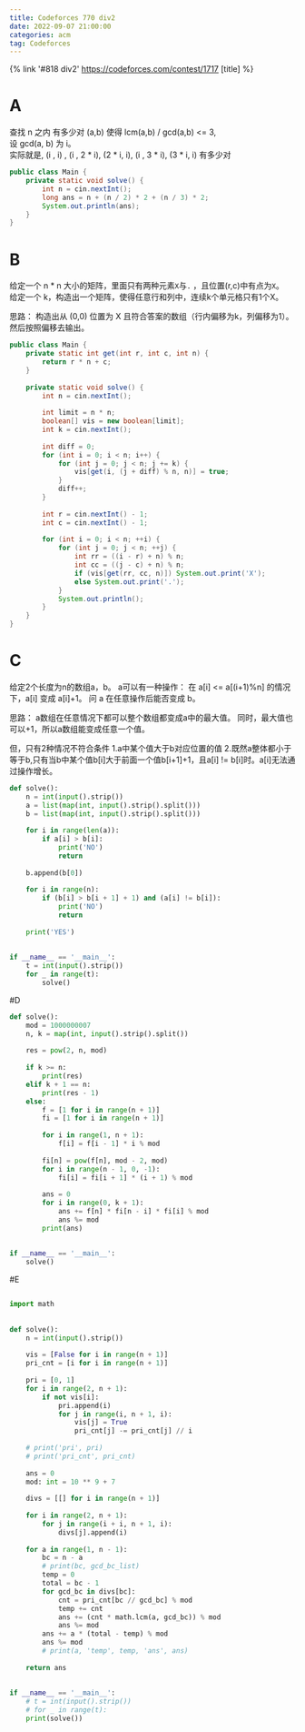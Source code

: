 ```yaml
---
title: Codeforces 770 div2
date: 2022-09-07 21:00:00
categories: acm
tag: Codeforces
---
```


{% link '#818 div2' https://codeforces.com/contest/1717 [title] %}

# A
查找 n 之内 有多少对 (a,b) 使得 lcm(a,b) / gcd(a,b) <= 3,  
设 gcd(a, b) 为 i。  
实际就是, (i , i) , (i , 2 * i), (2 * i, i), (i , 3 * i), (3 * i, i) 有多少对

```java
public class Main {
    private static void solve() {
        int n = cin.nextInt();
        long ans = n + (n / 2) * 2 + (n / 3) * 2;
        System.out.println(ans);
    }
}
```

# B
给定一个 n * n 大小的矩阵，里面只有两种元素`X`与`.` ，且位置(r,c)中有点为`X`。  
给定一个 k，构造出一个矩阵，使得任意行和列中，连续k个单元格只有1个X。

思路：
构造出从 (0,0) 位置为 X 且符合答案的数组（行内偏移为k，列偏移为1）。  
然后按照偏移去输出。

```java
public class Main {
    private static int get(int r, int c, int n) {
        return r * n + c;
    }
 
    private static void solve() {
        int n = cin.nextInt();
 
        int limit = n * n;
        boolean[] vis = new boolean[limit];
        int k = cin.nextInt();
 
        int diff = 0;
        for (int i = 0; i < n; i++) {
            for (int j = 0; j < n; j += k) {
                vis[get(i, (j + diff) % n, n)] = true;
            }
            diff++;
        }
 
        int r = cin.nextInt() - 1;
        int c = cin.nextInt() - 1;
 
        for (int i = 0; i < n; ++i) {
            for (int j = 0; j < n; ++j) {
                int rr = ((i - r) + n) % n;
                int cc = ((j - c) + n) % n;
                if (vis[get(rr, cc, n)]) System.out.print('X');
                else System.out.print('.');
            }
            System.out.println();
        }
    }
}
```

# C
给定2个长度为n的数组a，b。
a可以有一种操作：
在 a[i] <= a[(i+1)%n] 的情况下，a[i] 变成 a[i]+1。
问 a 在任意操作后能否变成 b。

思路：
a数组在任意情况下都可以整个数组都变成a中的最大值。
同时，最大值也可以+1，所以a数组能变成任意一个值。

但，只有2种情况不符合条件
1.a中某个值大于b对应位置的值
2.既然a整体都小于等于b,只有当b中某个值b[i]大于前面一个值b[i+1]+1，且a[i] != b[i]时。a[i]无法通过操作增长。

```python
def solve():
    n = int(input().strip())
    a = list(map(int, input().strip().split()))
    b = list(map(int, input().strip().split()))
 
    for i in range(len(a)):
        if a[i] > b[i]:
            print('NO')
            return
 
    b.append(b[0])
 
    for i in range(n):
        if (b[i] > b[i + 1] + 1) and (a[i] != b[i]):
            print('NO')
            return
 
    print('YES')
 
 
if __name__ == '__main__':
    t = int(input().strip())
    for _ in range(t):
        solve()
```

#D
```python
def solve():
    mod = 1000000007
    n, k = map(int, input().strip().split())
 
    res = pow(2, n, mod)
 
    if k >= n:
        print(res)
    elif k + 1 == n:
        print(res - 1)
    else:
        f = [1 for i in range(n + 1)]
        fi = [1 for i in range(n + 1)]
 
        for i in range(1, n + 1):
            f[i] = f[i - 1] * i % mod
 
        fi[n] = pow(f[n], mod - 2, mod)
        for i in range(n - 1, 0, -1):
            fi[i] = fi[i + 1] * (i + 1) % mod
 
        ans = 0
        for i in range(0, k + 1):
            ans += f[n] * fi[n - i] * fi[i] % mod
            ans %= mod
        print(ans)
 
 
if __name__ == '__main__':
    solve()
```

#E
```python

import math
 
 
def solve():
    n = int(input().strip())
 
    vis = [False for i in range(n + 1)]
    pri_cnt = [i for i in range(n + 1)]
 
    pri = [0, 1]
    for i in range(2, n + 1):
        if not vis[i]:
            pri.append(i)
            for j in range(i, n + 1, i):
                vis[j] = True
                pri_cnt[j] -= pri_cnt[j] // i
 
    # print('pri', pri)
    # print('pri_cnt', pri_cnt)
 
    ans = 0
    mod: int = 10 ** 9 + 7
 
    divs = [[] for i in range(n + 1)]
 
    for i in range(2, n + 1):
        for j in range(i + i, n + 1, i):
            divs[j].append(i)
 
    for a in range(1, n - 1):
        bc = n - a
        # print(bc, gcd_bc_list)
        temp = 0
        total = bc - 1
        for gcd_bc in divs[bc]:
            cnt = pri_cnt[bc // gcd_bc] % mod
            temp += cnt
            ans += (cnt * math.lcm(a, gcd_bc)) % mod
            ans %= mod
        ans += a * (total - temp) % mod
        ans %= mod
        # print(a, 'temp', temp, 'ans', ans)
 
    return ans
 
 
if __name__ == '__main__':
    # t = int(input().strip())
    # for _ in range(t):
    print(solve())
```